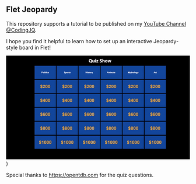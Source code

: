 ## Flet Jeopardy

This repository supports a tutorial to be published on 
my [YouTube Channel @CodingJQ](https://github.com/codingjq/flet-jeopardy).

I hope you find it helpful to learn how to set up an interactive Jeopardy-style board in Flet!

![](example.gif))


Special thanks to https://opentdb.com for the quiz questions.
